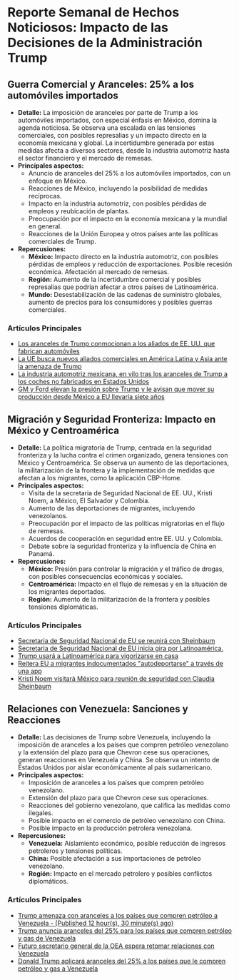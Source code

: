 # Reporte Semanal de Hechos Noticiosos: Impacto de las Decisiones de la Administración Trump

## Guerra Comercial y Aranceles: 25% a los automóviles importados

*   **Detalle:** La imposición de aranceles por parte de Trump a los automóviles importados, con especial énfasis en México, domina la agenda noticiosa. Se observa una escalada en las tensiones comerciales, con posibles represalias y un impacto directo en la economía mexicana y global. La incertidumbre generada por estas medidas afecta a diversos sectores, desde la industria automotriz hasta el sector financiero y el mercado de remesas.
*   **Principales aspectos:**
    *   Anuncio de aranceles del 25% a los automóviles importados, con un enfoque en México.
    *   Reacciones de México, incluyendo la posibilidad de medidas recíprocas.
    *   Impacto en la industria automotriz, con posibles pérdidas de empleos y reubicación de plantas.
    *   Preocupación por el impacto en la economía mexicana y la mundial en general.
    *   Reacciones de la Unión Europea y otros países ante las políticas comerciales de Trump.
*   **Repercusiones:**
    *   **México:** Impacto directo en la industria automotriz, con posibles pérdidas de empleos y reducción de exportaciones. Posible recesión económica. Afectación al mercado de remesas.
    *   **Región:** Aumento de la incertidumbre comercial y posibles represalias que podrían afectar a otros países de Latinoamérica.
    *   **Mundo:** Desestabilización de las cadenas de suministro globales, aumento de precios para los consumidores y posibles guerras comerciales.

### Artículos Principales

- <a href="https://es-us.noticias.yahoo.com/aranceles-trump-conmocionan-aliados-ee-135359558.html">Los aranceles de Trump conmocionan a los aliados de EE. UU. que fabrican automóviles</a> 
- <a href="https://larepublica.es/2025/03/25/la-ue-busca-nuevos-aliados-comerciales-en-america-latina-y-asia-ante-la-amenaza-de-trump/">La UE busca nuevos aliados comerciales en América Latina y Asia ante la amenaza de Trump</a>
- <a href="https://elpais.com/mexico/economia/2025-03-27/la-industria-automotriz-mexicana-en-vilo-tras-los-aranceles-de-trump-a-los-coches-no-fabricados-en-estados-unidos.html">La industria automotriz mexicana, en vilo tras los aranceles de Trump a los coches no fabricados en Estados Unidos</a>
- <a href="https://www.lapoliticaonline.com/mexico/industria-mx/gm-y-ford-elevan-la-presion-sobre-trump-y-le-avisan-que-mover-su-produccion-desde-mexico-a-eu-llevaria-siete-anos/">GM y Ford elevan la presión sobre Trump y le avisan que mover su producción desde México a EU llevaría siete años </a>

## Migración y Seguridad Fronteriza: Impacto en México y Centroamérica

*   **Detalle:** La política migratoria de Trump, centrada en la seguridad fronteriza y la lucha contra el crimen organizado, genera tensiones con México y Centroamérica. Se observa un aumento de las deportaciones, la militarización de la frontera y la implementación de medidas que afectan a los migrantes, como la aplicación CBP-Home.
*   **Principales aspectos:**
    *   Visita de la secretaria de Seguridad Nacional de EE. UU., Kristi Noem, a México, El Salvador y Colombia.
    *   Aumento de las deportaciones de migrantes, incluyendo venezolanos.
    *   Preocupación por el impacto de las políticas migratorias en el flujo de remesas.
    *   Acuerdos de cooperación en seguridad entre EE. UU. y Colombia.
    *   Debate sobre la seguridad fronteriza y la influencia de China en Panamá.
*   **Repercusiones:**
    *   **México:** Presión para controlar la migración y el tráfico de drogas, con posibles consecuencias económicas y sociales.
    *   **Centroamérica:** Impacto en el flujo de remesas y en la situación de los migrantes deportados.
    *   **Región:** Aumento de la militarización de la frontera y posibles tensiones diplomáticas.

### Artículos Principales

- <a href="https://www.meganoticias.mx/cdmx/noticia/secretaria-de-seguridad-nacional-de-eu-se-reunira-con-sheinbaum/607083">Secretaria de Seguridad Nacional de EU se reunirá con Sheinbaum </a>
- <a href="https://www.msn.com/es-mx/noticias/mundo/secretaria-de-seguridad-nacional-de-eu-inicia-gira-por-latinoam%C3%A9rica/ar-AA1BzKCl">Secretaria de Seguridad Nacional de EU inicia gira por Latinoamérica. </a>
- <a href="https://www.lapoliticaonline.com/mexico/miguel-angel-romero-ramirez/trump-usara-a-latinoamerica-para-vigorizarse-en-casa">Trump usará a Latinoamérica para vigorizarse en casa</a>
- <a href="https://www.jornada.com.mx/noticia/2025/03/24/politica/reitera-eu-a-migrantes-indocumentados-autodeportarse-a-traves-de-una-app">Reitera EU a migrantes indocumentados "autodeportarse" a través de una app</a>
- <a href="https://www.tabascohoy.com/kristi-noem-visitara-mexico-para-reunion-de-seguridad-con-claudia-sheinbaum/">Kristi Noem visitará México para reunión de seguridad con Claudia Sheinbaum</a>

## Relaciones con Venezuela: Sanciones y Reacciones

*   **Detalle:** Las decisiones de Trump sobre Venezuela, incluyendo la imposición de aranceles a los países que compren petróleo venezolano y la extensión del plazo para que Chevron cese sus operaciones, generan reacciones en Venezuela y China. Se observa un intento de Estados Unidos por aislar económicamente al país sudamericano.
*   **Principales aspectos:**
    *   Imposición de aranceles a los países que compren petróleo venezolano.
    *   Extensión del plazo para que Chevron cese sus operaciones.
    *   Reacciones del gobierno venezolano, que califica las medidas como ilegales.
    *   Posible impacto en el comercio de petróleo venezolano con China.
    *   Posible impacto en la producción petrolera venezolana.
*   **Repercusiones:**
    *   **Venezuela:** Aislamiento económico, posible reducción de ingresos petroleros y tensiones políticas.
    *   **China:** Posible afectación a sus importaciones de petróleo venezolano.
    *   **Región:** Impacto en el mercado petrolero y posibles conflictos diplomáticos.

### Artículos Principales

- <a href="https://www.nytimes.com/es/2025/03/24/espanol/america-latina/trump-petroleo-venezuela-aranceles.html">Trump amenaza con aranceles a los países que compren petróleo a Venezuela - (Published 12 hour(s), 30 minute(s) ago)</a>
- <a href="https://www.msn.com/es-mx/noticias/mundo/trump-anuncia-aranceles-del-25-para-los-pa%C3%ADses-que-compren-petr%C3%B3leo-y-gas-de-venezuela/ar-AA1BzjCy">Trump anuncia aranceles del 25% para los países que compren petróleo y gas de Venezuela</a>
- <a href="https://www.el-carabobeno.com/futuro-secretario-general-de-la-oea-espera-retomar-relaciones-con-venezuela/">Futuro secretario general de la OEA espera retomar relaciones con Venezuela</a>
- <a href="https://www.lmneuquen.com/mundo/donald-trump-aplicara-aranceles-del-25-los-paises-que-le-compren-petroleo-y-gas-venezuela-n1181875">Donald Trump aplicará aranceles del 25% a los países que le compren petróleo y gas a Venezuela</a>
